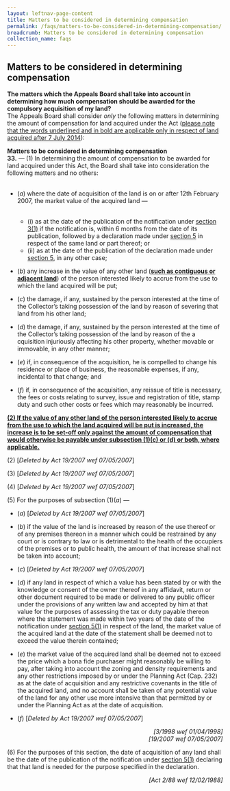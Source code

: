 ```yaml
---
layout: leftnav-page-content
title: Matters to be considered in determining compensation
permalink: /faqs/matters-to-be-considered-in-determining-compensation/
breadcrumb: Matters to be considered in determining compensation
collection_name: faqs
---
```


Matters to be considered in determining compensation
---

**The matters which the Appeals Board shall take into account in determining how much compensation should be awarded for the compulsory acquisition of my land?**
<br>
The Appeals Board shall consider *only*  the following matters in determining the amount of compensation for land acquired under the Act (<u>please note that the words underlined and in bold are applicable only in respect of land acquired after 7 July 2014</u>):

**Matters to be considered in determining compensation**
<br>
**33.** — (1)  In determining the amount of compensation to be awarded for land acquired under this Act, the Board shall take into consideration the following matters and no others: <br><br>
* (*a*) where the date of acquisition of the land is on or after 12th February 2007, the market value of the acquired land — <br> <br>
   * (i) as at the date of the publication of the notification under [section 3(1)](https://sso.agc.gov.sg/Act/LAA1966?ProvIds=pr3-#pr3-) if the notification is, within 6 months from the date of its publication, followed by a declaration made under [section 5](https://sso.agc.gov.sg/Act/LAA1966?ProvIds=pr5-#pr5-) in respect of the same land or part thereof; or <br>
   * (ii) as at the date of the publication of the declaration made under [section 5](https://sso.agc.gov.sg/Act/LAA1966?ProvIds=pr5-#pr5-), in any other case;


* (*b*) any increase in the value of any other land (<b><u>such as contiguous or adjacent land</u></b>) of the person interested likely to accrue from the use to which the land acquired will be put;

 

* (*c*) the damage, if any, sustained by the person interested at the time of the Collector’s taking possession of the land by reason of severing that land from his other land;

 

* (*d*) the damage, if any, sustained by the person interested at the time of the Collector’s taking possession of the land by reason of the a cquisition injuriously affecting his other property, whether movable or immovable, in any other manner;

 

* (*e*) if, in consequence of the acquisition, he is compelled to change his residence or place of business, the reasonable expenses, if any, incidental to that change; and

 

* (*f*) if, in consequence of the acquisition, any reissue of title is necessary, the fees or costs relating to survey, issue and registration of title, stamp duty and such other costs or fees which may reasonably be incurred.

<b><u>(2) If the value of any other land of the person interested likely to accrue from the use to which the land acquired will be put is increased, the increase is to be set-off only against the amount of compensation that would otherwise be payable under subsection (1)(c) or (d) or both, where applicable.</u></b>

(2) [*Deleted by Act 19/2007 wef 07/05/2007*]

 

(3) [*Deleted by Act 19/2007 wef 07/05/2007*]

 

(4) [*Deleted by Act 19/2007 wef 07/05/2007*]

 

(5) For the purposes of subsection (1)(*a*) —

 

* (*a*) [*Deleted by Act 19/2007 wef 07/05/2007*]

 

* (*b*) if the value of the land is increased by reason of the use thereof or of any premises thereon in a manner which could be restrained by any court or is contrary to law or is detrimental to the health of the occupiers of the premises or to public health, the amount of that increase shall not be taken into account;

 

* (*c*) [*Deleted by Act 19/2007 wef 07/05/2007*]

 

* (*d*) if any land in respect of which a value has been stated by or with the knowledge or consent of the owner thereof in any affidavit, return or other document required to be made or delivered to any public officer under the provisions of any written law and accepted by him at that value for the purposes of assessing the tax or duty payable thereon where the statement was made within two years of the date of the notification under [section 5(1)](https://sso.agc.gov.sg/Act/LAA1966?ProvIds=pr5-#pr5-) in respect of the land, the market value of the acquired land at the date of the statement shall be deemed not to exceed the value therein contained;

 

* (*e*) the market value of the acquired land shall be deemed not to exceed the price which a bona fide purchaser might reasonably be willing to pay, after taking into account the zoning and density requirements and any other restrictions imposed by or under the Planning Act (Cap. 232) as at the date of acquisition and any restrictive covenants in the title of the acquired land, and no account shall be taken of any potential value of the land for any other use more intensive than that permitted by or under the Planning Act as at the date of acquisition.

 

* (*f*) [*Deleted by Act 19/2007 wef 07/05/2007*]

<div style="text-align: right"> <i> [3/1998 wef 01/04/1998] </i> </div>

<div style="text-align: right"> <i> [19/2007 wef 07/05/2007] </i> </div>

 

(6)  For the purposes of this section, the date of acquisition of any land shall be the date of the publication of the notification under [section 5(1)](https://sso.agc.gov.sg/Act/LAA1966?ProvIds=pr5-#pr5-) declaring that that land is needed for the purpose specified in the declaration.

<div style="text-align: right"> <i> [Act 2/88 wef 12/02/1988] </i> </div>


